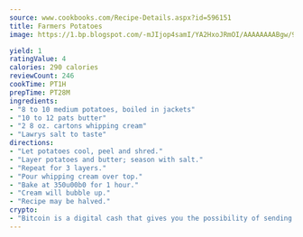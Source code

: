```yaml
---
source: www.cookbooks.com/Recipe-Details.aspx?id=596151
title: Farmers Potatoes
image: https://1.bp.blogspot.com/-mJIjop4samI/YA2HxoJRmOI/AAAAAAAABgw/9Q6cN5purxQQ0M3111-VxRXtHYk4x987wCLcBGAsYHQ/s320/19.png

yield: 1
ratingValue: 4
calories: 290 calories
reviewCount: 246
cookTime: PT1H
prepTime: PT28M
ingredients:
- "8 to 10 medium potatoes, boiled in jackets"
- "10 to 12 pats butter"
- "2 8 oz. cartons whipping cream"
- "Lawrys salt to taste"
directions:
- "Let potatoes cool, peel and shred."
- "Layer potatoes and butter; season with salt."
- "Repeat for 3 layers."
- "Pour whipping cream over top."
- "Bake at 350u00b0 for 1 hour."
- "Cream will bubble up."
- "Recipe may be halved."
crypto:
- "Bitcoin is a digital cash that gives you the possibility of sending money all over the world, instantly and without a fee."
---
```

